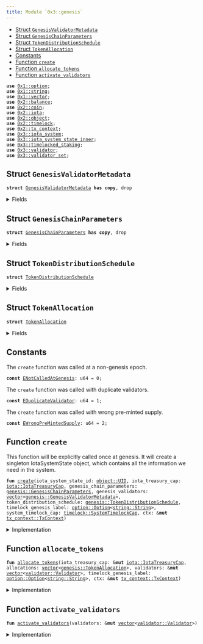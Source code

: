 ```yaml
---
title: Module `0x3::genesis`
---
```




-  [Struct `GenesisValidatorMetadata`](#0x3_genesis_GenesisValidatorMetadata)
-  [Struct `GenesisChainParameters`](#0x3_genesis_GenesisChainParameters)
-  [Struct `TokenDistributionSchedule`](#0x3_genesis_TokenDistributionSchedule)
-  [Struct `TokenAllocation`](#0x3_genesis_TokenAllocation)
-  [Constants](#@Constants_0)
-  [Function `create`](#0x3_genesis_create)
-  [Function `allocate_tokens`](#0x3_genesis_allocate_tokens)
-  [Function `activate_validators`](#0x3_genesis_activate_validators)


<pre><code><b>use</b> <a href="../move-stdlib/option.md#0x1_option">0x1::option</a>;
<b>use</b> <a href="../move-stdlib/string.md#0x1_string">0x1::string</a>;
<b>use</b> <a href="../move-stdlib/vector.md#0x1_vector">0x1::vector</a>;
<b>use</b> <a href="../iota-framework/balance.md#0x2_balance">0x2::balance</a>;
<b>use</b> <a href="../iota-framework/coin.md#0x2_coin">0x2::coin</a>;
<b>use</b> <a href="../iota-framework/iota.md#0x2_iota">0x2::iota</a>;
<b>use</b> <a href="../iota-framework/object.md#0x2_object">0x2::object</a>;
<b>use</b> <a href="../iota-framework/timelock.md#0x2_timelock">0x2::timelock</a>;
<b>use</b> <a href="../iota-framework/tx_context.md#0x2_tx_context">0x2::tx_context</a>;
<b>use</b> <a href="iota_system.md#0x3_iota_system">0x3::iota_system</a>;
<b>use</b> <a href="iota_system_state_inner.md#0x3_iota_system_state_inner">0x3::iota_system_state_inner</a>;
<b>use</b> <a href="timelocked_staking.md#0x3_timelocked_staking">0x3::timelocked_staking</a>;
<b>use</b> <a href="validator.md#0x3_validator">0x3::validator</a>;
<b>use</b> <a href="validator_set.md#0x3_validator_set">0x3::validator_set</a>;
</code></pre>



<a name="0x3_genesis_GenesisValidatorMetadata"></a>

## Struct `GenesisValidatorMetadata`



<pre><code><b>struct</b> <a href="genesis.md#0x3_genesis_GenesisValidatorMetadata">GenesisValidatorMetadata</a> <b>has</b> <b>copy</b>, drop
</code></pre>



<details>
<summary>Fields</summary>


<dl>
<dt>
<code>name: <a href="../move-stdlib/vector.md#0x1_vector">vector</a>&lt;u8&gt;</code>
</dt>
<dd>

</dd>
<dt>
<code>description: <a href="../move-stdlib/vector.md#0x1_vector">vector</a>&lt;u8&gt;</code>
</dt>
<dd>

</dd>
<dt>
<code>image_url: <a href="../move-stdlib/vector.md#0x1_vector">vector</a>&lt;u8&gt;</code>
</dt>
<dd>

</dd>
<dt>
<code>project_url: <a href="../move-stdlib/vector.md#0x1_vector">vector</a>&lt;u8&gt;</code>
</dt>
<dd>

</dd>
<dt>
<code>iota_address: <b>address</b></code>
</dt>
<dd>

</dd>
<dt>
<code>gas_price: u64</code>
</dt>
<dd>

</dd>
<dt>
<code>commission_rate: u64</code>
</dt>
<dd>

</dd>
<dt>
<code>protocol_public_key: <a href="../move-stdlib/vector.md#0x1_vector">vector</a>&lt;u8&gt;</code>
</dt>
<dd>

</dd>
<dt>
<code>proof_of_possession: <a href="../move-stdlib/vector.md#0x1_vector">vector</a>&lt;u8&gt;</code>
</dt>
<dd>

</dd>
<dt>
<code>network_public_key: <a href="../move-stdlib/vector.md#0x1_vector">vector</a>&lt;u8&gt;</code>
</dt>
<dd>

</dd>
<dt>
<code>worker_public_key: <a href="../move-stdlib/vector.md#0x1_vector">vector</a>&lt;u8&gt;</code>
</dt>
<dd>

</dd>
<dt>
<code>network_address: <a href="../move-stdlib/vector.md#0x1_vector">vector</a>&lt;u8&gt;</code>
</dt>
<dd>

</dd>
<dt>
<code>p2p_address: <a href="../move-stdlib/vector.md#0x1_vector">vector</a>&lt;u8&gt;</code>
</dt>
<dd>

</dd>
<dt>
<code>primary_address: <a href="../move-stdlib/vector.md#0x1_vector">vector</a>&lt;u8&gt;</code>
</dt>
<dd>

</dd>
<dt>
<code>worker_address: <a href="../move-stdlib/vector.md#0x1_vector">vector</a>&lt;u8&gt;</code>
</dt>
<dd>

</dd>
</dl>


</details>

<a name="0x3_genesis_GenesisChainParameters"></a>

## Struct `GenesisChainParameters`



<pre><code><b>struct</b> <a href="genesis.md#0x3_genesis_GenesisChainParameters">GenesisChainParameters</a> <b>has</b> <b>copy</b>, drop
</code></pre>



<details>
<summary>Fields</summary>


<dl>
<dt>
<code>protocol_version: u64</code>
</dt>
<dd>

</dd>
<dt>
<code>chain_start_timestamp_ms: u64</code>
</dt>
<dd>

</dd>
<dt>
<code>epoch_duration_ms: u64</code>
</dt>
<dd>

</dd>
<dt>
<code>max_validator_count: u64</code>
</dt>
<dd>

</dd>
<dt>
<code>min_validator_joining_stake: u64</code>
</dt>
<dd>

</dd>
<dt>
<code>validator_low_stake_threshold: u64</code>
</dt>
<dd>

</dd>
<dt>
<code>validator_very_low_stake_threshold: u64</code>
</dt>
<dd>

</dd>
<dt>
<code>validator_low_stake_grace_period: u64</code>
</dt>
<dd>

</dd>
</dl>


</details>

<a name="0x3_genesis_TokenDistributionSchedule"></a>

## Struct `TokenDistributionSchedule`



<pre><code><b>struct</b> <a href="genesis.md#0x3_genesis_TokenDistributionSchedule">TokenDistributionSchedule</a>
</code></pre>



<details>
<summary>Fields</summary>


<dl>
<dt>
<code>pre_minted_supply: u64</code>
</dt>
<dd>

</dd>
<dt>
<code>allocations: <a href="../move-stdlib/vector.md#0x1_vector">vector</a>&lt;<a href="genesis.md#0x3_genesis_TokenAllocation">genesis::TokenAllocation</a>&gt;</code>
</dt>
<dd>

</dd>
</dl>


</details>

<a name="0x3_genesis_TokenAllocation"></a>

## Struct `TokenAllocation`



<pre><code><b>struct</b> <a href="genesis.md#0x3_genesis_TokenAllocation">TokenAllocation</a>
</code></pre>



<details>
<summary>Fields</summary>


<dl>
<dt>
<code>recipient_address: <b>address</b></code>
</dt>
<dd>

</dd>
<dt>
<code>amount_nanos: u64</code>
</dt>
<dd>

</dd>
<dt>
<code>staked_with_validator: <a href="../move-stdlib/option.md#0x1_option_Option">option::Option</a>&lt;<b>address</b>&gt;</code>
</dt>
<dd>
 Indicates if this allocation should be staked at genesis and with which validator
</dd>
<dt>
<code>staked_with_timelock_expiration: <a href="../move-stdlib/option.md#0x1_option_Option">option::Option</a>&lt;u64&gt;</code>
</dt>
<dd>
 Indicates if this allocation should be staked with timelock at genesis
 and contains its timelock_expiration
</dd>
</dl>


</details>

<a name="@Constants_0"></a>

## Constants


<a name="0x3_genesis_ENotCalledAtGenesis"></a>

The <code>create</code> function was called at a non-genesis epoch.


<pre><code><b>const</b> <a href="genesis.md#0x3_genesis_ENotCalledAtGenesis">ENotCalledAtGenesis</a>: u64 = 0;
</code></pre>



<a name="0x3_genesis_EDuplicateValidator"></a>

The <code>create</code> function was called with duplicate validators.


<pre><code><b>const</b> <a href="genesis.md#0x3_genesis_EDuplicateValidator">EDuplicateValidator</a>: u64 = 1;
</code></pre>



<a name="0x3_genesis_EWrongPreMintedSupply"></a>

The <code>create</code> function was called with wrong pre-minted supply.


<pre><code><b>const</b> <a href="genesis.md#0x3_genesis_EWrongPreMintedSupply">EWrongPreMintedSupply</a>: u64 = 2;
</code></pre>



<a name="0x3_genesis_create"></a>

## Function `create`

This function will be explicitly called once at genesis.
It will create a singleton IotaSystemState object, which contains
all the information we need in the system.


<pre><code><b>fun</b> <a href="genesis.md#0x3_genesis_create">create</a>(iota_system_state_id: <a href="../iota-framework/object.md#0x2_object_UID">object::UID</a>, iota_treasury_cap: <a href="../iota-framework/iota.md#0x2_iota_IotaTreasuryCap">iota::IotaTreasuryCap</a>, genesis_chain_parameters: <a href="genesis.md#0x3_genesis_GenesisChainParameters">genesis::GenesisChainParameters</a>, genesis_validators: <a href="../move-stdlib/vector.md#0x1_vector">vector</a>&lt;<a href="genesis.md#0x3_genesis_GenesisValidatorMetadata">genesis::GenesisValidatorMetadata</a>&gt;, token_distribution_schedule: <a href="genesis.md#0x3_genesis_TokenDistributionSchedule">genesis::TokenDistributionSchedule</a>, timelock_genesis_label: <a href="../move-stdlib/option.md#0x1_option_Option">option::Option</a>&lt;<a href="../move-stdlib/string.md#0x1_string_String">string::String</a>&gt;, system_timelock_cap: <a href="../iota-framework/timelock.md#0x2_timelock_SystemTimelockCap">timelock::SystemTimelockCap</a>, ctx: &<b>mut</b> <a href="../iota-framework/tx_context.md#0x2_tx_context_TxContext">tx_context::TxContext</a>)
</code></pre>



<details>
<summary>Implementation</summary>


<pre><code><b>fun</b> <a href="genesis.md#0x3_genesis_create">create</a>(
    iota_system_state_id: UID,
    <b>mut</b> iota_treasury_cap: IotaTreasuryCap,
    genesis_chain_parameters: <a href="genesis.md#0x3_genesis_GenesisChainParameters">GenesisChainParameters</a>,
    genesis_validators: <a href="../move-stdlib/vector.md#0x1_vector">vector</a>&lt;<a href="genesis.md#0x3_genesis_GenesisValidatorMetadata">GenesisValidatorMetadata</a>&gt;,
    token_distribution_schedule: <a href="genesis.md#0x3_genesis_TokenDistributionSchedule">TokenDistributionSchedule</a>,
    timelock_genesis_label: Option&lt;String&gt;,
    system_timelock_cap: SystemTimelockCap,
    ctx: &<b>mut</b> TxContext,
) {
    // Ensure this is only called at <a href="genesis.md#0x3_genesis">genesis</a>
    <b>assert</b>!(ctx.epoch() == 0, <a href="genesis.md#0x3_genesis_ENotCalledAtGenesis">ENotCalledAtGenesis</a>);

    <b>let</b> <a href="genesis.md#0x3_genesis_TokenDistributionSchedule">TokenDistributionSchedule</a> {
        pre_minted_supply,
        allocations,
    } = token_distribution_schedule;

    <b>assert</b>!(iota_treasury_cap.total_supply() == pre_minted_supply, <a href="genesis.md#0x3_genesis_EWrongPreMintedSupply">EWrongPreMintedSupply</a>);

    <b>let</b> <a href="storage_fund.md#0x3_storage_fund">storage_fund</a> = <a href="../iota-framework/balance.md#0x2_balance_zero">balance::zero</a>();

    // Create all the `Validator` structs
    <b>let</b> <b>mut</b> validators = <a href="../move-stdlib/vector.md#0x1_vector">vector</a>[];
    <b>let</b> count = genesis_validators.length();
    <b>let</b> <b>mut</b> i = 0;
    <b>while</b> (i &lt; count) {
        <b>let</b> <a href="genesis.md#0x3_genesis_GenesisValidatorMetadata">GenesisValidatorMetadata</a> {
            name,
            description,
            image_url,
            project_url,
            iota_address,
            gas_price,
            commission_rate,
            protocol_public_key,
            proof_of_possession,
            network_public_key,
            worker_public_key,
            network_address,
            p2p_address,
            primary_address,
            worker_address,
        } = genesis_validators[i];

        <b>let</b> <a href="validator.md#0x3_validator">validator</a> = <a href="validator.md#0x3_validator_new">validator::new</a>(
            iota_address,
            protocol_public_key,
            network_public_key,
            worker_public_key,
            proof_of_possession,
            name,
            description,
            image_url,
            project_url,
            network_address,
            p2p_address,
            primary_address,
            worker_address,
            gas_price,
            commission_rate,
            ctx
        );

        // Ensure that each <a href="validator.md#0x3_validator">validator</a> is unique
        <b>assert</b>!(
            !<a href="validator_set.md#0x3_validator_set_is_duplicate_validator">validator_set::is_duplicate_validator</a>(&validators, &<a href="validator.md#0x3_validator">validator</a>),
            <a href="genesis.md#0x3_genesis_EDuplicateValidator">EDuplicateValidator</a>,
        );

        validators.push_back(<a href="validator.md#0x3_validator">validator</a>);

        i = i + 1;
    };

    // Allocate tokens and staking operations
    <a href="genesis.md#0x3_genesis_allocate_tokens">allocate_tokens</a>(
        &<b>mut</b> iota_treasury_cap,
        allocations,
        &<b>mut</b> validators,
        timelock_genesis_label,
        ctx
    );

    // Activate all validators
    <a href="genesis.md#0x3_genesis_activate_validators">activate_validators</a>(&<b>mut</b> validators);

    <b>let</b> system_parameters = <a href="iota_system_state_inner.md#0x3_iota_system_state_inner_create_system_parameters">iota_system_state_inner::create_system_parameters</a>(
        genesis_chain_parameters.epoch_duration_ms,

        // Validator committee parameters
        genesis_chain_parameters.max_validator_count,
        genesis_chain_parameters.min_validator_joining_stake,
        genesis_chain_parameters.validator_low_stake_threshold,
        genesis_chain_parameters.validator_very_low_stake_threshold,
        genesis_chain_parameters.validator_low_stake_grace_period,

        ctx,
    );

    <a href="iota_system.md#0x3_iota_system_create">iota_system::create</a>(
        iota_system_state_id,
        iota_treasury_cap,
        validators,
        <a href="storage_fund.md#0x3_storage_fund">storage_fund</a>,
        genesis_chain_parameters.protocol_version,
        genesis_chain_parameters.chain_start_timestamp_ms,
        system_parameters,
        system_timelock_cap,
        ctx,
    );
}
</code></pre>



</details>

<a name="0x3_genesis_allocate_tokens"></a>

## Function `allocate_tokens`



<pre><code><b>fun</b> <a href="genesis.md#0x3_genesis_allocate_tokens">allocate_tokens</a>(iota_treasury_cap: &<b>mut</b> <a href="../iota-framework/iota.md#0x2_iota_IotaTreasuryCap">iota::IotaTreasuryCap</a>, allocations: <a href="../move-stdlib/vector.md#0x1_vector">vector</a>&lt;<a href="genesis.md#0x3_genesis_TokenAllocation">genesis::TokenAllocation</a>&gt;, validators: &<b>mut</b> <a href="../move-stdlib/vector.md#0x1_vector">vector</a>&lt;<a href="validator.md#0x3_validator_Validator">validator::Validator</a>&gt;, timelock_genesis_label: <a href="../move-stdlib/option.md#0x1_option_Option">option::Option</a>&lt;<a href="../move-stdlib/string.md#0x1_string_String">string::String</a>&gt;, ctx: &<b>mut</b> <a href="../iota-framework/tx_context.md#0x2_tx_context_TxContext">tx_context::TxContext</a>)
</code></pre>



<details>
<summary>Implementation</summary>


<pre><code><b>fun</b> <a href="genesis.md#0x3_genesis_allocate_tokens">allocate_tokens</a>(
    iota_treasury_cap: &<b>mut</b> IotaTreasuryCap,
    <b>mut</b> allocations: <a href="../move-stdlib/vector.md#0x1_vector">vector</a>&lt;<a href="genesis.md#0x3_genesis_TokenAllocation">TokenAllocation</a>&gt;,
    validators: &<b>mut</b> <a href="../move-stdlib/vector.md#0x1_vector">vector</a>&lt;Validator&gt;,
    timelock_genesis_label: Option&lt;String&gt;,
    ctx: &<b>mut</b> TxContext,
) {

    <b>while</b> (!allocations.is_empty()) {
        <b>let</b> <a href="genesis.md#0x3_genesis_TokenAllocation">TokenAllocation</a> {
            recipient_address,
            amount_nanos,
            staked_with_validator,
            staked_with_timelock_expiration,
        } = allocations.pop_back();

        <b>let</b> allocation_balance = iota_treasury_cap.mint_balance(amount_nanos, ctx);

        <b>if</b> (staked_with_validator.is_some()) {
            <b>let</b> validator_address = staked_with_validator.destroy_some();
            <b>let</b> <a href="validator.md#0x3_validator">validator</a> = <a href="validator_set.md#0x3_validator_set_get_validator_mut">validator_set::get_validator_mut</a>(
                validators, validator_address
            );
            <b>if</b> (staked_with_timelock_expiration.is_some()) {
                <b>let</b> timelock_expiration = staked_with_timelock_expiration.destroy_some();
                <a href="timelocked_staking.md#0x3_timelocked_staking_request_add_stake_at_genesis">timelocked_staking::request_add_stake_at_genesis</a>(
                    <a href="validator.md#0x3_validator">validator</a>,
                    allocation_balance,
                    recipient_address,
                    timelock_expiration,
                    timelock_genesis_label,
                    ctx
                );
            } <b>else</b> {
                <a href="validator.md#0x3_validator">validator</a>.request_add_stake_at_genesis(
                    allocation_balance,
                    recipient_address,
                    ctx
                );
            }
        } <b>else</b> {
            <a href="../iota-framework/iota.md#0x2_iota_transfer">iota::transfer</a>(
                allocation_balance.into_coin(ctx),
                recipient_address,
            );
        };
    };
    allocations.destroy_empty();
}
</code></pre>



</details>

<a name="0x3_genesis_activate_validators"></a>

## Function `activate_validators`



<pre><code><b>fun</b> <a href="genesis.md#0x3_genesis_activate_validators">activate_validators</a>(validators: &<b>mut</b> <a href="../move-stdlib/vector.md#0x1_vector">vector</a>&lt;<a href="validator.md#0x3_validator_Validator">validator::Validator</a>&gt;)
</code></pre>



<details>
<summary>Implementation</summary>


<pre><code><b>fun</b> <a href="genesis.md#0x3_genesis_activate_validators">activate_validators</a>(validators: &<b>mut</b> <a href="../move-stdlib/vector.md#0x1_vector">vector</a>&lt;Validator&gt;) {
    // Activate all <a href="genesis.md#0x3_genesis">genesis</a> validators
    <b>let</b> count = validators.length();
    <b>let</b> <b>mut</b> i = 0;
    <b>while</b> (i &lt; count) {
        <b>let</b> <a href="validator.md#0x3_validator">validator</a> = &<b>mut</b> validators[i];
        <a href="validator.md#0x3_validator">validator</a>.activate(0);

        i = i + 1;
    };

}
</code></pre>



</details>
